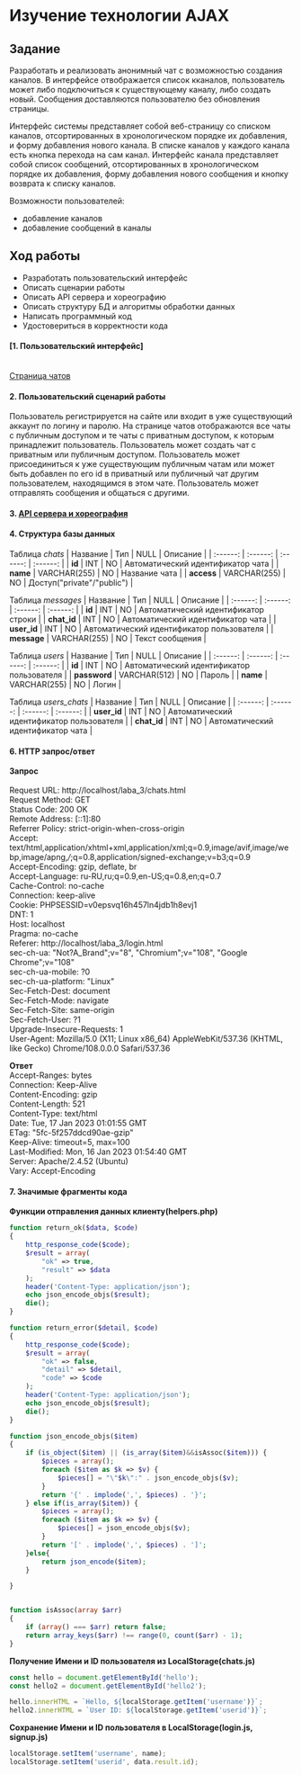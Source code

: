 Изучение технологии AJAX
========================
Задание
------------------------
Разработать и реализовать анонимный чат с возможностью создания каналов. В интерфейсе отвображается список кканалов, пользователь может либо подключиться к существующему каналу, либо создать новый. Сообщения доставляются пользователю без обновления страницы.

Интерфейс системы представляет собой веб-страницу со списком каналов, отсортированных в хронологическом порядке их добавления, и форму добавления нового канала. В списке каналов у каждого канала есть кнопка перехода на сам канал. Интерфейс канала представляет собой список сообщений, отсортированных в хронологическом порядке их добавления, форму добавления нового сообщения и кнопку возврата к списку каналов.

Возможности пользователей:

- добавление каналов
- добавление сообщений в каналы

Ход работы
------------------------

- Разработать пользовательский интерфейс
- Описать сценарии работы
- Описать API сервера и хореографию
- Описать структуру БД и алгоритмы обработки данных
- Написать программный код
- Удостовериться в корректности кода

#### [1. Пользовательский интерфейс]
<br>[Страница чатов](https://github.com/Galimimus/laba_3/main/Screenshot%20from%202023-01-17%2003-28-49-1.png)

#### 2. Пользовательский сценарий работы
Пользователь регистрируется на сайте или входит в уже существующий аккаунт по логину и паролю. На странице чатов отображаются все чаты с публичным доступом и те чаты с приватным доступом, к которым принадлежит пользователь.
Пользователь может создать чат с приватным или публичным доступом. Пользователь может присоединиться к уже существующим публичным чатам или может быть добавлен по его id в приватный или публичный чат другим пользователем, находящимся в этом чате. Пользователь может отправлять сообщения и общаться с другими.

#### 3. [API сервера и хореография](https://sequencediagram.org/index.html#initialData=IYYwLg9gTgBI+CCD4QQ3CCBkQQ7CAMEwggGEEEIghWEFQCgAHYKMASxErIDswZBCEH0AEQTNooxVDHA1AFoAfC3ZsAXIH4QZOix5CKGJkCiIAkAsIIA4QXMpiBBEEwJAnCAxsgLhAz2QMIggXhBcXUFQBuwMAFNmbDqy485-RQAeQUExbwkQAAtXAGcAOkiwAFsAGy4AEzdHShd3T3Efblk+BSFRL0kYdQRARhBsTG0lQHEQPC4ibNyPMM4i3nkBFGDQitYJarrMJHwbTXwYFtxsXRr1GE0YGyWo2ITktKJMjtcukd9i-sURbtGYGT1AHhAEXFZ8XCU9BFrASRBpzUB5EAc4Byx3y3jOfQCqCG1wktRsWCmMzmH2+vxM6iQf3meCWmxg2zA8USqQyWSBnVBPT8JQGVxGEg22Ckmj0eHenxqPyRbSOeWu4P8pUGIRh43qiNm+g5XP+y1W60w2J0eIJRL2pN5JwKAppl3KBQZYoab1u50hAPa5JB-N6goG0PpRolcxkENKWJkMHwgGYQBAwSjpXQLDVWvmnW26sow112xTKQDSIGotDpNGh9IYfX7zJZbItAc5reHqRcoSL6SkIABzSh0XYkg5kgthgpAA)


#### 4. Структура базы данных

 Таблица *chats*
| Название | Тип | NULL | Описание |
| :------: | :------: | :------: | :------: |
| **id** | INT  | NO | Автоматический идентификатор чата |
| **name** | VARCHAR(255) | NO | Название чата |
| **access** | VARCHAR(255) | NO | Доступ("private"/"public") |


 Таблица *messages*
| Название | Тип | NULL | Описание |
| :------: | :------: | :------: | :------: |
| **id** | INT  | NO | Автоматический идентификатор строки |
| **chat_id** | INT | NO | Автоматический идентификатор чата |
| **user_id** | INT | NO | Автоматический идентификатор пользователя |
| **message** | VARCHAR(255) | NO | Текст сообщения |

Таблица *users*
| Название | Тип | NULL | Описание |
| :------: | :------: | :------: | :------: |
| **id** | INT  | NO | Автоматический идентификатор пользователя  |
| **password** | VARCHAR(512) | NO | Пароль |
| **name** | VARCHAR(255) | NO | Логин |

 Таблица *users_chats*
| Название | Тип | NULL | Описание |
| :------: | :------: | :------: | :------: |
| **user_id** | INT  | NO | Автоматический идентификатор пользователя |
| **chat_id** | INT | NO | Автоматический идентификатор чата |


#### 6. HTTP запрос/ответ
**Запрос**  
<br>Request URL: http://localhost/laba_3/chats.html
<br>Request Method: GET
<br>Status Code: 200 OK
<br>Remote Address: [::1]:80
<br>Referrer Policy: strict-origin-when-cross-origin
<br>Accept: text/html,application/xhtml+xml,application/xml;q=0.9,image/avif,image/webp,image/apng,*/*;q=0.8,application/signed-exchange;v=b3;q=0.9
<br>Accept-Encoding: gzip, deflate, br
<br>Accept-Language: ru-RU,ru;q=0.9,en-US;q=0.8,en;q=0.7
<br>Cache-Control: no-cache
<br>Connection: keep-alive
<br>Cookie: PHPSESSID=v0epsvq16h457ln4jdb1h8evj1
<br>DNT: 1
<br>Host: localhost
<br>Pragma: no-cache
<br>Referer: http://localhost/laba_3/login.html
<br>sec-ch-ua: "Not?A_Brand";v="8", "Chromium";v="108", "Google Chrome";v="108"
<br>sec-ch-ua-mobile: ?0
<br>sec-ch-ua-platform: "Linux"
<br>Sec-Fetch-Dest: document
<br>Sec-Fetch-Mode: navigate
<br>Sec-Fetch-Site: same-origin
<br>Sec-Fetch-User: ?1
<br>Upgrade-Insecure-Requests: 1
<br>User-Agent: Mozilla/5.0 (X11; Linux x86_64) AppleWebKit/537.36 (KHTML, like Gecko) Chrome/108.0.0.0 Safari/537.36

**Ответ**
<br>Accept-Ranges: bytes
<br>Connection: Keep-Alive
<br>Content-Encoding: gzip
<br>Content-Length: 521
<br>Content-Type: text/html
<br>Date: Tue, 17 Jan 2023 01:01:55 GMT
<br>ETag: "5fc-5f257ddcd90ae-gzip"
<br>Keep-Alive: timeout=5, max=100
<br>Last-Modified: Mon, 16 Jan 2023 01:54:40 GMT
<br>Server: Apache/2.4.52 (Ubuntu)
<br>Vary: Accept-Encoding
#### 7. Значимые фрагменты кода
**Функции отправления данных клиенту(helpers.php)**
```php
function return_ok($data, $code)
{
    http_response_code($code);
    $result = array(
        "ok" => true,
        "result" => $data
    );
    header('Content-Type: application/json');
    echo json_encode_objs($result);
    die();
}

function return_error($detail, $code)
{
    http_response_code($code);
    $result = array(
        "ok" => false,
        "detail" => $detail,
        "code" => $code
    );
    header('Content-Type: application/json');
    echo json_encode_objs($result);
    die();
}

function json_encode_objs($item)
{
    if (is_object($item) || (is_array($item)&&isAssoc($item))) {
        $pieces = array();
        foreach ($item as $k => $v) {
            $pieces[] = "\"$k\":" . json_encode_objs($v);
        }
        return '{' . implode(',', $pieces) . '}';
    } else if(is_array($item)) {
        $pieces = array();
        foreach ($item as $k => $v) {
            $pieces[] = json_encode_objs($v);
        }
        return '[' . implode(',', $pieces) . ']';
    }else{
        return json_encode($item);
    }

}


function isAssoc(array $arr)
{
    if (array() === $arr) return false;
    return array_keys($arr) !== range(0, count($arr) - 1);
}
```
**Получение Имени и ID пользователя из LocalStorage(chats.js)**
```js
const hello = document.getElementById('hello');
const hello2 = document.getElementById('hello2');

hello.innerHTML = `Hello, ${localStorage.getItem('username')}`;
hello2.innerHTML = `User ID: ${localStorage.getItem('userid')}`;
```

**Сохранение Имени и ID пользователя в LocalStorage(login.js, signup.js)**
```js
localStorage.setItem('username', name);
localStorage.setItem('userid', data.result.id);
```

